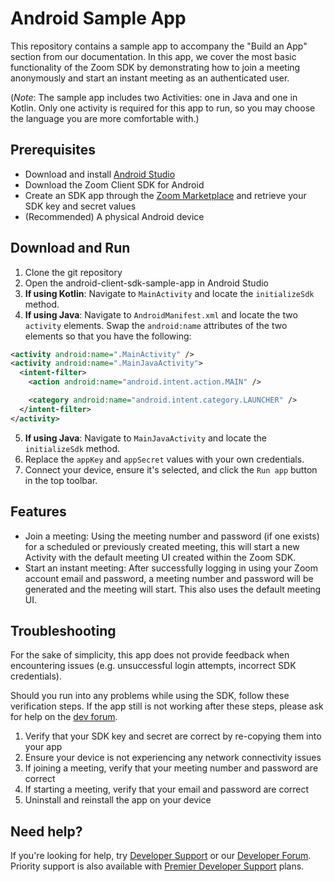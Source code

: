 # Android Sample App
This repository contains a sample app to accompany the "Build an App" section from our documentation. In this app, we cover the most basic functionality of the Zoom SDK by demonstrating how to join a meeting anonymously and start an instant meeting as an authenticated user.

(_Note_: The sample app includes two Activities: one in Java and one in Kotlin. Only one activity is required for this app to run, so you may choose the language you are more comfortable with.)

## Prerequisites
- Download and install [Android Studio](https://developer.android.com/studio)
- Download the Zoom Client SDK for Android
- Create an SDK app through the [Zoom Marketplace](https://marketplace.zoom.us/develop/create) and retrieve your SDK key and secret values
- (Recommended) A physical Android device

## Download and Run
1. Clone the git repository
2. Open the android-client-sdk-sample-app in Android Studio
3. **If using Kotlin**: Navigate to `MainActivity` and locate the `initializeSdk` method.
4. **If using Java**: Navigate to `AndroidManifest.xml` and locate the two `activity` elements. Swap the `android:name` attributes of the two elements so that you have the following:
```xml
<activity android:name=".MainActivity" />
<activity android:name=".MainJavaActivity">
  <intent-filter>
    <action android:name="android.intent.action.MAIN" />

    <category android:name="android.intent.category.LAUNCHER" />
  </intent-filter>
</activity>
```
5. **If using Java**: Navigate to `MainJavaActivity` and locate the `initializeSdk` method.
6. Replace the `appKey` and `appSecret` values with your own credentials.
7. Connect your device, ensure it's selected, and click the `Run app` button in the top toolbar.

## Features
* Join a meeting: Using the meeting number and password (if one exists) for a scheduled or previously created meeting, this will start a new Activity with the default meeting UI created within the Zoom SDK.
* Start an instant meeting: After successfully logging in using your Zoom account email and password, a meeting number and password will be generated and the meeting will start. This also uses the default meeting UI.

## Troubleshooting
For the sake of simplicity, this app does not provide feedback when encountering issues (e.g. unsuccessful login attempts, incorrect SDK credentials).

Should you run into any problems while using the SDK, follow these verification steps. If the app still is not working after these steps, please ask for help on the [dev forum](https://devforum.zoom.us/c/mobile-sdk/17).

1. Verify that your SDK key and secret are correct by re-copying them into your app
2. Ensure your device is not experiencing any network connectivity issues
3. If joining a meeting, verify that your meeting number and password are correct
4. If starting a meeting, verify that your email and password are correct
5. Uninstall and reinstall the app on your device

## Need help?

If you're looking for help, try [Developer Support](https://devsupport.zoom.us) or our [Developer Forum](https://devforum.zoom.us). Priority support is also available with [Premier Developer Support](https://zoom.us/docs/en-us/developer-support-plans.html) plans.
